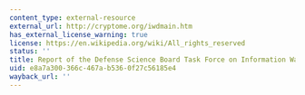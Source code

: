 ```yaml
---
content_type: external-resource
external_url: http://cryptome.org/iwdmain.htm
has_external_license_warning: true
license: https://en.wikipedia.org/wiki/All_rights_reserved
status: ''
title: Report of the Defense Science Board Task Force on Information Warfare - Defense
uid: e8a7a300-366c-467a-b536-0f27c56185e4
wayback_url: ''
---
```

